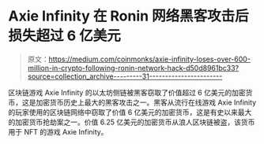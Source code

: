 # Axie Infinity 在 Ronin 网络黑客攻击后损失超过 6 亿美元

> 原文：<https://medium.com/coinmonks/axie-infinity-loses-over-600-million-in-crypto-following-ronin-network-hack-d50d8961bc33?source=collection_archive---------31----------------------->

区块链游戏 Axie Infinity 的以太坊侧链被黑客窃取了价值超过 6 亿美元的加密货币，这是加密货币历史上最大的黑客攻击之一。黑客从流行在线游戏 Axie Infinity 的玩家使用的区块链网络中窃取了价值 6 亿美元的加密货币，这是有史以来最大的加密货币抢劫案之一。价值 6.25 亿美元的加密货币从浪人区块链被盗，该货币用于 NFT 的游戏 Axie Infinity。